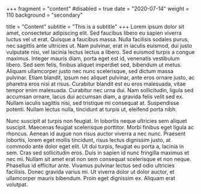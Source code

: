 +++
fragment = "content"
#disabled = true
date = "2020-07-14"
weight = 110
background = "secondary"

title = "Content"
subtitle = "This is a subtitle"
+++
Lorem ipsum dolor sit amet, consectetur adipiscing elit. Sed faucibus libero eu sapien viverra luctus vel ut erat. Quisque a faucibus massa. Nulla facilisis sodales purus, nec sagittis ante ultricies ut. Nam pulvinar, erat in iaculis euismod, dui justo vulputate nisi, vel lacinia lectus lectus a libero. Sed euismod turpis a congue maximus. Integer mauris diam, porta eget est id, venenatis vestibulum libero. Sed sem felis, finibus aliquet imperdiet sed, bibendum ut metus. Aliquam ullamcorper justo nec nunc scelerisque, sed dictum massa pulvinar. Etiam blandit, ipsum nec aliquet pulvinar, ante eros ornare justo, ac pharetra eros nisi at risus. Curabitur blandit est eu eros malesuada, vitae tempor enim malesuada. Curabitur nec urna dui. Nam sollicitudin, ligula sed accumsan ornare, lacus dui accumsan diam, a gravida felis velit sed ex. Nullam iaculis sagittis nisi, sed tristique mi consequat at. Suspendisse potenti. Nullam lectus nulla, tincidunt at turpis ut, eleifend porta nibh.

Nunc suscipit at turpis non feugiat. In lobortis neque ultricies sem aliquet suscipit. Maecenas feugiat scelerisque porttitor. Morbi finibus eget ligula ac rhoncus. Aenean id augue non risus auctor viverra a nec nunc. Praesent lobortis, lorem eget mollis tincidunt, risus lectus dignissim justo, at commodo ante dolor eget elit. Ut dui turpis, feugiat eu porta a, lacinia in sem. Cras sed sollicitudin eros. Duis in sapien id nunc fringilla maximus et nec mi. Nullam sit amet erat non sem consequat scelerisque et non neque. Phasellus id efficitur ante. Vivamus pulvinar lectus sed odio ultricies facilisis. Donec gravida varius mi. Ut viverra dolor ut dolor auctor, et ullamcorper mauris bibendum. Proin eget dignissim ex. Aliquam erat volutpat.